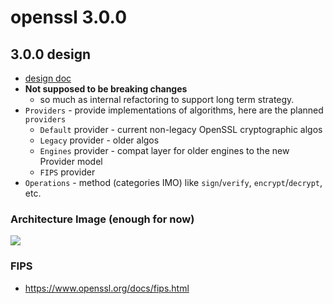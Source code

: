 # openssl 3.0.0

## 3.0.0 design

- [design doc](https://www.openssl.org/docs/OpenSSL300Design.html)
- **Not supposed to be breaking changes**
  - so much as internal refactoring to support long term strategy.
- `Providers` - provide implementations of algorithms, here are the planned `providers`
  - `Default` provider - current non-legacy OpenSSL cryptographic algos
  - `Legacy` provider - older algos
  - `Engines` provider - compat layer for older engines to the new Provider model
  - `FIPS` provider
- `Operations` - method (categories IMO) like `sign`/`verify`, `encrypt`/`decrypt`, etc.

### Architecture Image (enough for now)

![](https://www.openssl.org/docs/images/ToBeComponent.png)

### FIPS

- https://www.openssl.org/docs/fips.html
